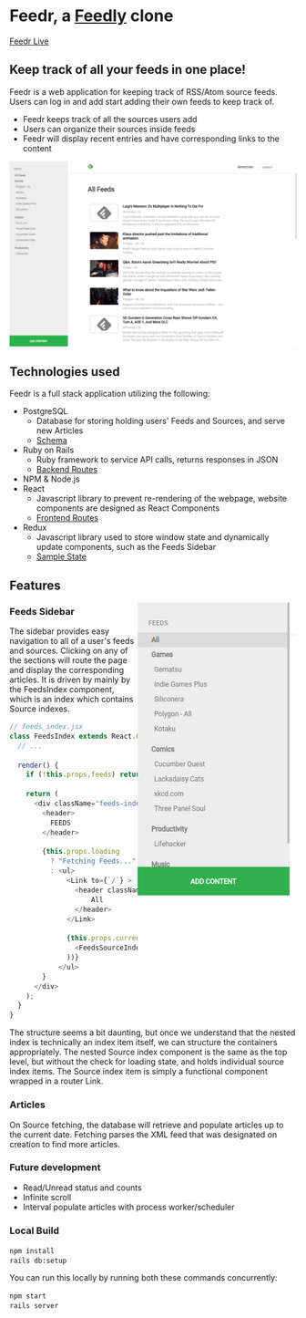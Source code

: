 
# Feedr, a [Feedly](https://feedly.com/) clone

[Feedr Live](https://feedr-fsp.herokuapp.com/)

## Keep track of all your feeds in one place!

Feedr is a web application for keeping track of RSS/Atom source feeds. Users can log in and add start adding their own feeds to keep track of.

* Feedr keeps track of all the sources users add
* Users can organize their sources inside feeds
* Feedr will display recent entries and have corresponding links to the content

<img src="https://github.com/cnguyen714/Feedr/blob/master/readme/feedr-main.png">

## Technologies used

Feedr is a full stack application utilizing the following:

* PostgreSQL
	* Database for storing holding users' Feeds and Sources, and serve new Articles
  * [Schema](https://github.com/cnguyen714/Feedr/wiki/Schema)
* Ruby on Rails
	* Ruby framework to service API calls, returns responses in JSON 
  * [Backend Routes](https://github.com/cnguyen714/Feedr/wiki/Backend-Routes)
* NPM & Node.js
* React
  * Javascript library to prevent re-rendering of the webpage, website components are designed as React Components
  * [Frontend Routes](https://github.com/cnguyen714/Feedr/wiki/Frontend-Routes)
* Redux
  * Javascript library used to store window state and dynamically update components, such as the Feeds Sidebar
  * [Sample State](https://github.com/cnguyen714/Feedr/wiki/Sample-State)

## Features

<img align="right" src="https://github.com/cnguyen714/Feedr/blob/master/readme/sidebar.png">

### Feeds Sidebar

The sidebar provides easy navigation to all of a user's feeds and sources. Clicking on any of the sections will route the page and display the corresponding articles. It is driven by mainly by the FeedsIndex component, which is an index which contains Source indexes. 

```javascript
// feeds_index.jsx
class FeedsIndex extends React.Component {
  // ...

  render() {
    if (!this.props.feeds) return null; 

    return (
      <div className="feeds-index">
        <header>
          FEEDS
        </header>

        {this.props.loading 
          ? "Fetching Feeds..."
          : <ul>
              <Link to={`/`} >
                <header className="select feed-index-item feeds-source-index all-feed">
                    All
                </header>
              </Link>

              {this.props.currentUser.subscribedFeeds.map(feedId => (
                <FeedsSourceIndexContainer feed={this.props.feeds[feedId]} key={`feed-${feedId}`}/>
              ))}
            </ul>
        }
      </div>
    );
  }
}
```
The structure seems a bit daunting, but once we understand that the nested index is technically an index item itself, we can structure the containers appropriately.
The nested Source index component is the same as the top level, but without the check for loading state, and holds individual source index items. The Source index item is simply a functional component wrapped in a router Link.

### Articles

On Source fetching, the database will retrieve and populate articles up to the current date. Fetching parses the XML feed that was designated on creation to find more articles.

### Future development
* Read/Unread status and counts
* Infinite scroll
* Interval populate articles with process worker/scheduler

### Local Build
`npm install`<br>
`rails db:setup`<br>

You can run this locally by running both these commands concurrently:

`npm start`<br>
`rails server`<br>
